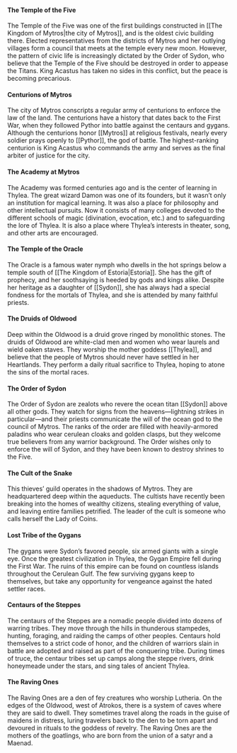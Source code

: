 #### The Temple of the Five
The Temple of the Five was one of the first buildings constructed in [[The Kingdom of Mytros|the city of Mytros]], and is the oldest civic building there. Elected representatives from the districts of Mytros and her outlying villages form a council that meets at the temple every new moon. However, the pattern of civic life is increasingly dictated by the Order of Sydon, who believe that the Temple of the Five should be destroyed in order to appease the Titans. King Acastus has taken no sides in this conflict, but the peace is becoming precarious.
#### Centurions of Mytros
The city of Mytros conscripts a regular army of centurions to enforce the law of the land. The centurions have a history that dates back to the First War, when they followed Pythor into battle against the centaurs and gygans. Although the centurions honor [[Mytros]] at religious festivals, nearly every soldier prays openly to [[Pythor]], the god of battle. The highest-ranking centurion is King Acastus who commands the army and serves as the final arbiter of justice for the city.
#### The Academy at Mytros
The Academy was formed centuries ago and is the center of learning in Thylea. The great wizard Damon was one of its founders, but it wasn’t only an institution for magical learning. It was also a place for philosophy and other intellectual pursuits. Now it consists of many colleges devoted to the different schools of magic (divination, evocation, etc.) and to safeguarding the lore of Thylea. It is also a place where Thylea’s interests in theater, song, and other arts are encouraged.
#### The Temple of the Oracle
The Oracle is a famous water nymph who dwells in the hot springs below a temple south of [[The Kingdom of Estoria|Estoria]]. She has the gift of prophecy, and her soothsaying is heeded by gods and kings alike. Despite her heritage as a daughter of [[Sydon]], she has always had a special fondness for the mortals of Thylea, and she is attended by many faithful priests.
#### The Druids of Oldwood
Deep within the Oldwood is a druid grove ringed by monolithic stones. The druids of Oldwood are white-clad men and women who wear laurels and wield oaken staves. They worship the mother goddess [[Thylea]], and believe that the people of Mytros should never have settled in her Heartlands. They perform a daily ritual sacrifice to Thylea, hoping to atone the sins of the mortal races.
#### The Order of Sydon
The Order of Sydon are zealots who revere the ocean titan [[Sydon]] above all other gods. They watch for signs from the heavens—lightning strikes in particular—and their priests communicate the will of the ocean god to the council of Mytros. The ranks of the order are filled with heavily-armored paladins who wear cerulean cloaks and golden clasps, but they welcome true believers from any warrior background. The Order wishes only to enforce the will of Sydon, and they have been known to destroy shrines to the Five.
#### The Cult of the Snake
This thieves’ guild operates in the shadows of Mytros. They are headquartered deep within the aqueducts. The cultists have recently been breaking into the homes of wealthy citizens, stealing everything of value, and leaving entire families petrified. The leader of the cult is someone who calls herself the Lady of Coins.
#### Lost Tribe of the Gygans
The gygans were Sydon’s favored people, six armed giants with a single eye. Once the greatest civilization in Thylea, the Gygan Empire fell during the First War. The ruins of this empire can be found on countless islands throughout the Cerulean Gulf. The few surviving gygans keep to themselves, but take any opportunity for vengeance against the hated settler races.
#### Centaurs of the Steppes
The centaurs of the Steppes are a nomadic people divided into dozens of warring tribes. They move through the hills in thunderous stampedes, hunting, foraging, and raiding the camps of other peoples. Centaurs hold themselves to a strict code of honor, and the children of warriors slain in battle are adopted and raised as part of the conquering tribe. During times of truce, the centaur tribes set up camps along the steppe rivers, drink honeymeade under the stars, and sing tales of ancient Thylea.
#### The Raving Ones
The Raving Ones are a den of fey creatures who worship Lutheria. On the edges of the Oldwood, west of Atrokos, there is a system of caves where they are said to dwell. They sometimes travel along the roads in the guise of maidens in distress, luring travelers back to the den to be torn apart and devoured in rituals to the goddess of revelry. The Raving Ones are the mothers of the goatlings, who are born from the union of a satyr and a Maenad.